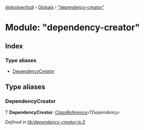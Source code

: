 [@dvolper/tsdi](../README.md) › [Globals](../globals.md) › ["dependency-creator"](_dependency_creator_.md)

# Module: "dependency-creator"

## Index

### Type aliases

* [DependencyCreator](_dependency_creator_.md#dependencycreator)

## Type aliases

###  DependencyCreator

Ƭ **DependencyCreator**: *[ClassReference](../interfaces/_class_reference_.classreference.md)‹TDependency›*

*Defined in [lib/dependency-creator.ts:3](https://github.com/DavidVollmers/typescript-dependency-injection/blob/0d9b5c7/packages/tsdi/lib/dependency-creator.ts#L3)*
